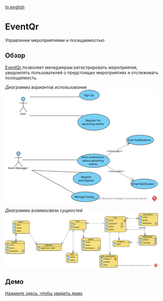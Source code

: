 
[In english](https://github.com/ciukstar/eventqr/blob/master/README.md)

# EventQr

Управление мероприятиями и посещаемостью

## Обзор

[EventQr](https://eventqrru-i4rimw5qwq-de.a.run.app) позволяет менеджерам регистрировать мероприятия, уведомлять пользователей о предстоящих мероприятиях и отслеживать посещаемость.


*Диаграмма вариантов использования*
![Entity Relationship Diagram](static/img/EventQr_UCD.svg)


*Диаграмма взаимосвязи сущностей*
![Entity Relationship Diagram](static/img/EventQr_ERD.svg)

## Демо

[Нажмите здесь, чтобы увидеть демо](https://eventqrru-i4rimw5qwq-de.a.run.app)
